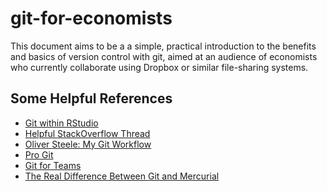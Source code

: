 git-for-economists
==================
This document aims to be a a simple, practical introduction to the benefits and basics of version control with git, aimed at an audience of economists who currently collaborate using Dropbox or similar file-sharing systems. 

Some Helpful References
-----------------------
- [Git within RStudio](http://r-pkgs.had.co.nz/git.html)
- [Helpful StackOverflow Thread](http://stackoverflow.com/questions/3689838/difference-between-head-working-tree-index-in-git)
- [Oliver Steele: My Git Workflow](http://blog.osteele.com/posts/2008/05/my-git-workflow)
- [Pro Git](http://www.git-scm.com/book/en/v2)
- [Git for Teams](http://www.gitforteams.com)
- [The Real Difference Between Git and Mercurial](http://stevelosh.com/blog/2010/01/the-real-difference-between-mercurial-and-git/)
